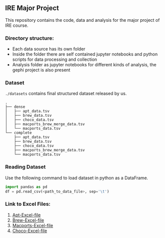 ## IRE Major Project
This repository contains the code, data and analysis for the major project of IRE course.

### Directory structure:
- Each data source has its own folder
- Inside the folder there are self contained jupyter notebooks and python scripts for data processing and collection
- Analysis folder as jupyter notebooks for different kinds of analysis, the gephi project is also present

### Dataset
`./datasets` contains final structured dataset released by us.
```
.
├── dense
│   ├── apt_data.tsv
│   ├── brew_data.tsv
│   ├── choco_data.tsv
│   ├── macports_brew_merge_data.tsv
│   └── macports_data.tsv
└── complete
    ├── apt_data.tsv
    ├── brew_data.tsv
    ├── choco_data.tsv
    ├── macports_brew_merge_data.tsv
    └── macports_data.tsv
```

### Reading Dataset
Use the following command to load dataset in python as a DataFrame.
```py
import pandas as pd
df = pd.read_csv(<path_to_data_file>, sep='\t')
```

### Link to Excel Files:
1. [Apt-Excel-file](https://docs.google.com/spreadsheets/d/1xMWIbQw3vuSdO-bKMQYdxH0ox1-Ckt71Y_mqIO-bjAU/edit?usp=sharing)
2. [Brew-Excel-file](https://docs.google.com/spreadsheets/d/1LkNQTG8Nu0ONNNnATUMilGVKmjavDm6pj_NH_8jzRXU/edit?usp=sharing) 
3. [Macports-Excel-file](https://docs.google.com/spreadsheets/d/1LisdoIsNnNSzJHk5JFwWm6hLP_eqOszEa2lj2JeRQ5I/edit?usp=sharing) 
4. [Choco-Excel-file](https://docs.google.com/spreadsheets/d/1VM-qBJIr9Z_pJQzqMsiB6cQg6DmLdwKMfl954XW1Pjk/edit?usp=sharing) 
